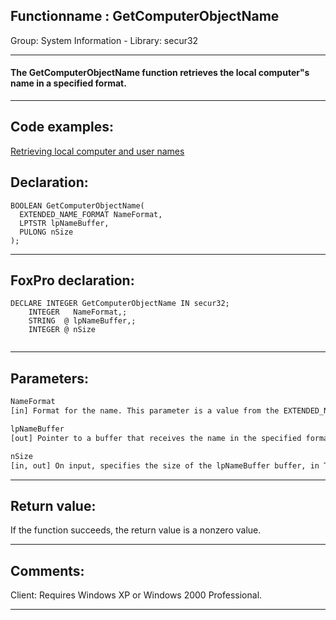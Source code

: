 <link rel="stylesheet" type="text/css" href="../../css/win32api.css">  
<link rel="stylesheet" href="https://cdnjs.cloudflare.com/ajax/libs/font-awesome/4.7.0/css/font-awesome.min.css">

## Functionname : GetComputerObjectName
Group: System Information - Library: secur32    
***  


#### The GetComputerObjectName function retrieves the local computer"s name in a specified format.
***  


## Code examples:
[Retrieving local computer and user names](../../samples/sample_041.md)  

## Declaration:
```foxpro  
BOOLEAN GetComputerObjectName(
  EXTENDED_NAME_FORMAT NameFormat,
  LPTSTR lpNameBuffer,
  PULONG nSize
);  
```  
***  


## FoxPro declaration:
```foxpro  
DECLARE INTEGER GetComputerObjectName IN secur32;
	INTEGER   NameFormat,;
	STRING  @ lpNameBuffer,;
	INTEGER @ nSize
  
```  
***  


## Parameters:
```txt  
NameFormat
[in] Format for the name. This parameter is a value from the EXTENDED_NAME_FORMAT enumeration type.

lpNameBuffer
[out] Pointer to a buffer that receives the name in the specified format.

nSize
[in, out] On input, specifies the size of the lpNameBuffer buffer, in TCHARs.  
```  
***  


## Return value:
If the function succeeds, the return value is a nonzero value.  
***  


## Comments:
Client: Requires Windows XP or Windows 2000 Professional.  
  
***  

